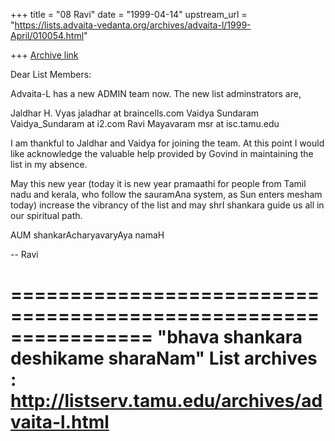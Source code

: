 +++
title = "08 Ravi"
date = "1999-04-14"
upstream_url = "https://lists.advaita-vedanta.org/archives/advaita-l/1999-April/010054.html"

+++
[Archive link](https://lists.advaita-vedanta.org/archives/advaita-l/1999-April/010054.html)

Dear List Members:

Advaita-L has a new ADMIN team now. The new list
adminstrators are,

Jaldhar H. Vyas jaladhar at braincells.com
Vaidya Sundaram Vaidya_Sundaram at i2.com
Ravi Mayavaram  msr at isc.tamu.edu

I am thankful to Jaldhar and Vaidya for joining the team. At
this point  I would like acknowledge the valuable help
provided by Govind in maintaining the list in my absence.

May this new year (today it is new year pramaathi for people
from Tamil nadu and kerala, who follow the sauramAna system,
as Sun enters mesham today) increase the vibrancy of the
list and may shrI shankara guide us all in our spiritual
path.


AUM shankarAcharyavaryAya namaH

--
Ravi

================================================================
"bhava shankara deshikame sharaNam"
List archives : http://listserv.tamu.edu/archives/advaita-l.html
================================================================

